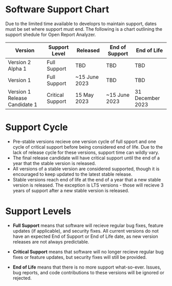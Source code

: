 # Software Support Chart

Due to the limited time available to developrs to maintain support, dates must be set where support must end. The following is a chart outlining the support shedule for Open Report Analyzer.

| Version                             | Support Level    | Released         | End of Support   | End of Life      |
| ----------------------------------- | ---------------- | ---------------- | ---------------- | ---------------- |
| Version 2 Alpha 1                   | Full Support     | TBD              | TBD              | TBD              |
| Version 1                           | Full Support     | ~15 June 2023    | TBD              | TBD              |
| Version 1 Release Candidate 1       | Critical Support | 15 May 2023      | ~15 June 2023    | 31 December 2023 |

# Support Cycle

- Pre-stable versions recieve one version cycle of full spport and one cycle of critical support before being considered end of life. Due to the lack of release cycle for these versions, support time can wildly vary.
- The final release candidate will have critical support until the end of a year that the stable version is released.
- All versions of a stable version are considered supported, though it is encouraged to keep updated to the latest stable release.
- Stable versions reach end of life at the end of a year that a new stable version is released. The exception is LTS versions - those will recieve 3 years of support after a new stable version is released.

# Support Levels

- **Full Support** means that software will recieve regular bug fixes, feature updates (if applicable), and security fixes. All current versions do not have an expected End of Support or End of Life date, as new version releases are not always predictable.

- **Critical Support** means that software will no longer recieve regular bug fixes or feature updates, but security fixes will still be provided.

- **End of Life** means that there is no more support what-so-ever. Issues, bug reports, and code contributions to these versions will be ignored or rejected.
